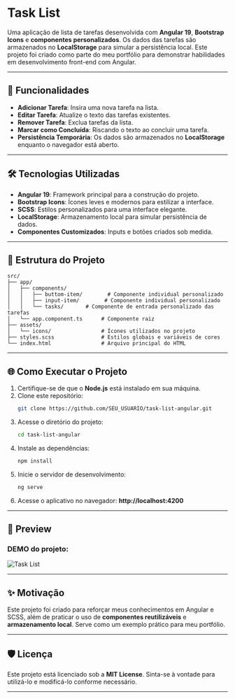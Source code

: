 
# **Task List**

Uma aplicação de lista de tarefas desenvolvida com **Angular 19**, **Bootstrap Icons** e **componentes personalizados**. Os dados das tarefas são armazenados no **LocalStorage** para simular a persistência local. Este projeto foi criado como parte do meu portfólio para demonstrar habilidades em desenvolvimento front-end com Angular.

---

## 🚀 **Funcionalidades**

- **Adicionar Tarefa**: Insira uma nova tarefa na lista.
- **Editar Tarefa**: Atualize o texto das tarefas existentes.
- **Remover Tarefa**: Exclua tarefas da lista.
- **Marcar como Concluída**: Riscando o texto ao concluir uma tarefa.
- **Persistência Temporária**: Os dados são armazenados no **LocalStorage** enquanto o navegador está aberto.

---

## 🛠️ **Tecnologias Utilizadas**

- **Angular 19**: Framework principal para a construção do projeto.
- **Bootstrap Icons**: Ícones leves e modernos para estilizar a interface.
- **SCSS**: Estilos personalizados para uma interface elegante.
- **LocalStorage**: Armazenamento local para simular persistência de dados.
- **Componentes Customizados**: Inputs e botões criados sob medida.

---

## 📂 **Estrutura do Projeto**

```
src/
├── app/
│   ├── components/
│   │   ├── buttom-item/        # Componente individual personalizado
│   │   ├── input-item/        # Componente individual personalizado
│   │   └── tasks/       # Componente de entrada personalizado das tarefas
│   └── app.component.ts      # Componente raiz
├── assets/
│   └── icons/                # Ícones utilizados no projeto
├── styles.scss               # Estilos globais e variáveis de cores
└── index.html                # Arquivo principal do HTML
```

---

## 🌐 **Como Executar o Projeto**

1. Certifique-se de que o **Node.js** está instalado em sua máquina.
2. Clone este repositório:
   ```bash
   git clone https://github.com/SEU_USUARIO/task-list-angular.git
   ```
3. Acesse o diretório do projeto:
   ```bash
   cd task-list-angular
   ```
4. Instale as dependências:
   ```bash
   npm install
   ```
5. Inicie o servidor de desenvolvimento:
   ```bash
   ng serve
   ```
6. Acesse o aplicativo no navegador: **http://localhost:4200**

---


## 📸 **Preview**

### DEMO do projeto:
![Task List](https://task-list-blush-chi.vercel.app/)

---

## ✨ **Motivação**

Este projeto foi criado para reforçar meus conhecimentos em Angular e SCSS, além de praticar o uso de **componentes reutilizáveis** e **armazenamento local**. Serve como um exemplo prático para meu portfólio.

---

## 🛡️ **Licença**

Este projeto está licenciado sob a **MIT License**. Sinta-se à vontade para utilizá-lo e modificá-lo conforme necessário.

---

